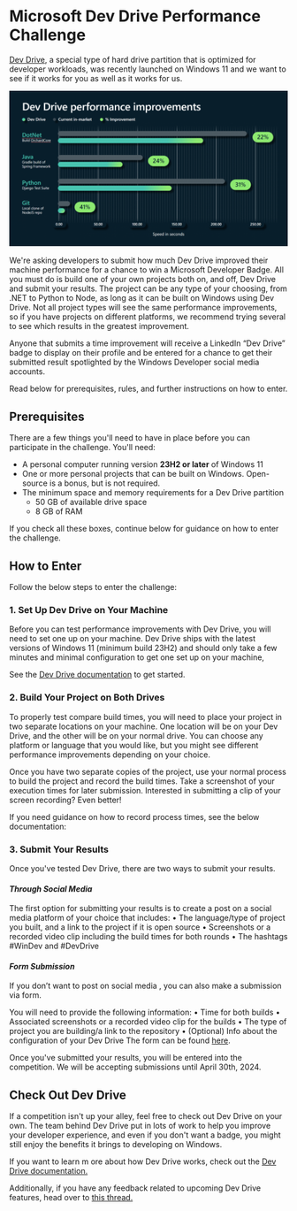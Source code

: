 # Microsoft Dev Drive Performance Challenge

[Dev Drive](), a special type of hard drive partition that is optimized for developer workloads, was recently launched on Windows 11 and we want to see if it works for you as well as it works for us.

![Graphic showing Dev Drive performance improvements for different platforms](DevDrivePerf.png)

We're asking developers to submit how much Dev Drive improved their machine performance for a chance to win a Microsoft Developer Badge. All you must do is build one of your own projects both on, and off, Dev Drive and submit your results. The project can be any type of your choosing, from .NET to Python to Node, as long as it can be built on Windows using Dev Drive. Not all project types will see the same performance improvements, so if you have projects on different platforms, we recommend trying several to see which results in the greatest improvement.

Anyone that submits a time improvement will receive a LinkedIn “Dev Drive” badge to display on their profile and be entered for a chance to get their submitted result spotlighted by the Windows Developer social media accounts. 

Read below for prerequisites, rules, and further instructions on how to enter.

## Prerequisites

There are a few things you'll need to have in place before you can participate in the challenge. You'll need:

* A personal computer running version **23H2 or later** of Windows 11
* One or more personal projects that can be built on Windows. Open-source is a bonus, but is not required.
* The minimum space and memory requirements for a Dev Drive partition
    * 50 GB of available drive space
    * 8 GB of RAM

If you check all these boxes, continue below for guidance on how to enter the challenge.

## How to Enter 

Follow the below steps to enter the challenge:

### 1. Set Up Dev Drive on Your Machine 

Before you can test performance improvements with Dev Drive, you will need to set one up on your machine. Dev Drive ships with the latest versions of Windows 11 (minimum build 23H2) and should only take a few minutes and minimal configuration to get one set up on your machine,

See the [Dev Drive documentation]() to get started.

### 2. Build Your Project on Both Drives
To properly test compare build times, you will need to place your project in two separate locations on your machine. One location will be on your Dev Drive, and the other will be on your normal drive. You can choose any platform or language that you would like, but you might see different performance improvements depending on your choice.

Once you have two separate copies of the project, use your normal process to build the project and record the build times.  Take a screenshot of your execution times for later submission. Interested in submitting a clip of your screen recording? Even better!  

If you need guidance on how to record process times, see the below documentation:

### 3. Submit Your Results

Once you've tested Dev Drive, there are two ways to submit your results.

#### *Through Social Media*

The first option for submitting your results is to create a post on a social media platform of your choice that includes:
•	The language/type of project you built, and a link to the project if it is open source
•	Screenshots or a recorded video clip including the build times for both rounds
•	The hashtags #WinDev and #DevDrive

#### *Form Submission*

If you don’t want to post on social media , you can also make a submission via form.

You will need to provide the following information:
•	Time for both builds
•	Associated screenshots or a recorded video clip for the builds
•	The type of project you are building/a link to the repository
•	(Optional) Info about the configuration of your Dev Drive
The form can be found [here](TODO).

Once you've submitted your results, you will be entered into the competition. We will be accepting submissions until April 30th, 2024.  

## Check Out Dev Drive  

If a competition isn't up your alley, feel free to check out Dev Drive on your own. The team behind Dev Drive put in lots of work to help you improve your developer experience, and even if you don't want a badge, you might still enjoy the benefits it brings to developing on Windows.

If you want to learn m ore about how Dev Drive works, check out the [Dev Drive documentation.]()

Additionally, if you have any feedback related to upcoming Dev Drive features, head over to [this thread.]()
